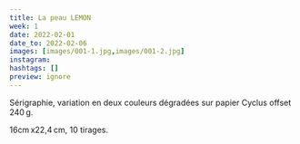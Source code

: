 ```yaml
---
title: La peau LEMON
week: 1
date: 2022-02-01
date_to: 2022-02-06
images: [images/001-1.jpg,images/001-2.jpg]
instagram: 
hashtags: []
preview: ignore
---
```

Sérigraphie, variation en deux couleurs dégradées sur papier Cyclus offset 240 g.

16cm x22,4 cm, 10 tirages.